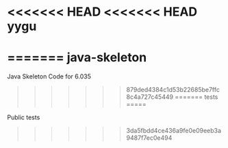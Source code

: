 <<<<<<< HEAD
<<<<<<< HEAD
yygu
====
=======
java-skeleton
=============

Java Skeleton Code for 6.035
>>>>>>> 879ded4384c1d53b22685be7ffc8c4a727c45449
=======
tests
=====

Public tests
>>>>>>> 3da5fbdd4ce436a9fe0e09eeb3a9487f7ec0e494
